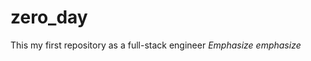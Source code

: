 # zero_day
This my first repository as a full-stack engineer 
*Emphasize* _emphasize_ 






















